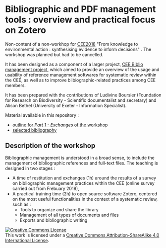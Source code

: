 # Bibliographic and PDF management tools : overview and practical focus on Zotero

Non-content of a non-workhop for [CEE2018](https://cee2018.sciencesconf.org) "From knowledge to environmental action : synthesising evidence to inform decisions" . The workshop was planned but had to be cancelled.

It has been designed as a component of a larger project, [CEE Biblio management project](https://osf.io/3a9zy), which aimed to provide an overview of the usage and usability of reference management softwares for systematic review within the CEE, as well as to improve bilbiographic-related practices among CEE members.

It has been prepared with the contributions of Ludivine Boursier (Foundation for Research on Biodiversity - Scientific documentalist and secretary) and Alison Bethel (University of Exeter - Information Specialist).

Material available in this repository :
* [outline for *Part 1 - Exchanges* of the workshop](https://github.com/fflamerie/zotero_non_workshop_2018/blob/master/CEE_biblio_management_non_workshop.md)
* [selected bibliography](https://github.com/fflamerie/zotero_non_workshop_2018/blob/master/background_literature.bib)

## Description of the workshop
Bibliographic management is understood in a broad sense, to include the management of bibliographic references and full-text files. The teaching is designed in two stages :

*  A time of restitution and exchanges (1h) around the results of a survey on bibliographic management practices within the CEE (online survey carried out from Frebuary 2018),
* A practical training time (2h) to open source software Zotero, centered on the most useful functionalities in the context of a systematic review, such as :
    * Tools to organize and share the library
    * Management of all types of documents and files
    * Exports and bibliographic writing

<a rel="license" href="http://creativecommons.org/licenses/by-sa/4.0/"><img alt="Creative Commons License" style="border-width:0" src="https://i.creativecommons.org/l/by-sa/4.0/88x31.png" /></a><br />This work is licensed under a <a rel="license" href="http://creativecommons.org/licenses/by-sa/4.0/">Creative Commons Attribution-ShareAlike 4.0 International License</a>.
